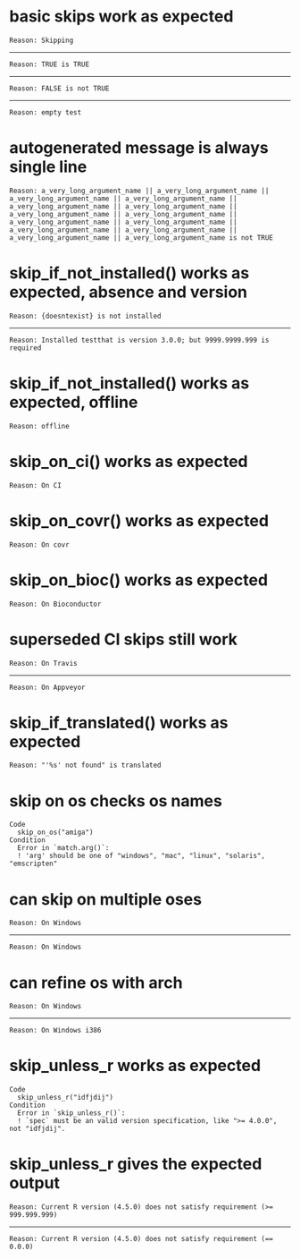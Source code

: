 # basic skips work as expected

    Reason: Skipping

---

    Reason: TRUE is TRUE

---

    Reason: FALSE is not TRUE

---

    Reason: empty test

# autogenerated message is always single line

    Reason: a_very_long_argument_name || a_very_long_argument_name || a_very_long_argument_name || a_very_long_argument_name || a_very_long_argument_name || a_very_long_argument_name || a_very_long_argument_name || a_very_long_argument_name || a_very_long_argument_name || a_very_long_argument_name || a_very_long_argument_name || a_very_long_argument_name || a_very_long_argument_name || a_very_long_argument_name is not TRUE

# skip_if_not_installed() works as expected, absence and version

    Reason: {doesntexist} is not installed

---

    Reason: Installed testthat is version 3.0.0; but 9999.9999.999 is required

# skip_if_not_installed() works as expected, offline

    Reason: offline

# skip_on_ci() works as expected

    Reason: On CI

# skip_on_covr() works as expected

    Reason: On covr

# skip_on_bioc() works as expected

    Reason: On Bioconductor

# superseded CI skips still work

    Reason: On Travis

---

    Reason: On Appveyor

# skip_if_translated() works as expected

    Reason: "'%s' not found" is translated

# skip on os checks os names

    Code
      skip_on_os("amiga")
    Condition
      Error in `match.arg()`:
      ! 'arg' should be one of "windows", "mac", "linux", "solaris", "emscripten"

# can skip on multiple oses

    Reason: On Windows

---

    Reason: On Windows

# can refine os with arch

    Reason: On Windows

---

    Reason: On Windows i386

# skip_unless_r works as expected

    Code
      skip_unless_r("idfjdij")
    Condition
      Error in `skip_unless_r()`:
      ! `spec` must be an valid version specification, like ">= 4.0.0", not "idfjdij".

# skip_unless_r gives the expected output

    Reason: Current R version (4.5.0) does not satisfy requirement (>= 999.999.999)

---

    Reason: Current R version (4.5.0) does not satisfy requirement (== 0.0.0)

